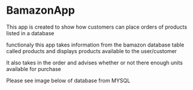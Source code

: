 # BamazonApp
This app is created to show how customers can place orders of products listed in a database

functionaly this app takes information from the bamazon database table called products and displays products available to the user/customer

It also takes in the order and advises whether or not there enough units available for purchase

Please see image below of database from MYSQL





